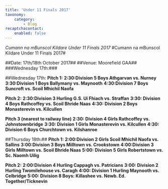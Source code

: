 ```yaml
---
title: 'Under 11 Finals 2017'
taxonomy:
    category:
        - Blog
recaptchacontact:
    enabled: false
---
```


*Cumann na mBunscol Kildare Under 11 Finals 2017*
#Cumann na mBunscol Kildare Under 11 Finals 2017#

##Date: 17th/18th October 2017##
##Venue: Moorefield GAA##
###Wednesday 17th:###

##Wednesday 17th:
**Pitch 1:**
**2:30:Division 5 Boys Athgarvan vs. Nurney**
**3:30:Division 1 Boys Ballymany vs. Maynooth**
**4:30:Division 7 Boys Suncroft vs. Scoil Mhichil Naofa**

**Pitch 2:**
**2:30:Division 3 Hurling G.S. Uí Fhiach vs. Straffan**
**3:30: Division 4 Boys Rathcoffey vs. Scoil Bhride Naas**
**4:30: Division 2 Boys Monasterevin vs. Kilcullen**

**Pitch 3 (nearest to railway line)**
**2:30: Division 4 Girls Rathcoffey vs. Johnstownbridge**
**3:30: Division 1 Girls Monasterevin vs. Kilcullen**
**4:30: Division 6 Boys Churchtown vs. Kilshanroe** 

##Thursday 18th:##
**Pitch 1:**
**2:00:Division 2 Girls Scoil Mhichil Naofa vs. Sallins**
**3:00:Division 3 Boys Milltown vs. Crookstown**
**4:00:Division 3 Girls Milltown vs. Scoil Bhride Naas**
**5:00: Division 5 Girls Robertstown vs. Sc. Naomh Uilig**

**Pitch 2:**
**2:00:Division 4 Hurling Cappagh vs. Patricians**
**3:00: Division 2 Hurling Twomilehouse vs. Caragh**
**4:00: Division 1 Hurling Maynooth vs. Celbridge**
**5:00: Division 8 Boys: Killashee vs. Newb. Ed. Together/Ticknevin**